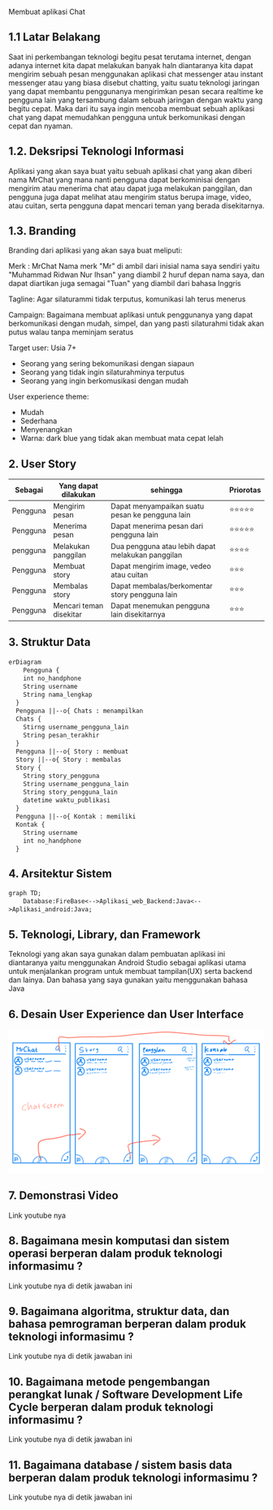Membuat aplikasi Chat

## 1.1 Latar Belakang

Saat ini perkembangan teknologi begitu pesat terutama internet, dengan adanya internet kita dapat melakukan banyak haln diantaranya kita dapat mengirim sebuah pesan menggunakan aplikasi chat messenger atau instant messenger atau yang biasa disebut chatting, yaitu suatu teknologi jaringan yang dapat membantu penggunanya mengirimkan pesan secara realtime ke pengguna lain yang tersambung dalam sebuah jaringan dengan waktu yang begitu cepat. Maka dari itu saya ingin mencoba membuat sebuah aplikasi chat yang dapat memudahkan pengguna untuk berkomunikasi dengan cepat dan nyaman.

## 1.2. Deksripsi Teknologi Informasi

Aplikasi yang akan saya buat yaitu sebuah aplikasi chat yang akan diberi nama MrChat yang mana nanti pengguna dapat berkominisai dengan mengirim atau menerima chat atau dapat juga melakukan panggilan, dan pengguna juga dapat melihat atau mengirim status berupa image, video, atau cuitan, serta pengguna dapat mencari teman yang berada disekitarnya. 

## 1.3. Branding

Branding dari aplikasi yang akan saya buat meliputi:

Merk : MrChat
Nama merk "Mr" di ambil dari inisial nama saya sendiri yaitu "Muhammad Ridwan Nur Ihsan" yang diambil 2 huruf depan nama saya, dan dapat diartikan juga semagai "Tuan" yang diambil dari bahasa Inggris 

Tagline: Agar silaturammi tidak terputus, komunikasi lah terus menerus

Campaign: Bagaimana membuat aplikasi untuk penggunanya yang dapat berkomunikasi dengan mudah, simpel, dan yang pasti silaturahmi tidak akan putus walau tanpa meminjam seratus

Target user: Usia 7+
- Seorang yang sering bekomunikasi dengan siapaun
- Seorang yang tidak ingin silaturahminya terputus
- Seorang yang ingin berkomusikasi dengan mudah

User experience theme:
- Mudah
- Sederhana
- Menyenangkan
- Warna: dark blue yang tidak akan membuat mata cepat lelah

## 2. User Story

Sebagai | Yang dapat dilakukan | sehingga | Priorotas
---|---|---|---
Pengguna | Mengirim pesan | Dapat menyampaikan suatu pesan ke pengguna lain | ⭐⭐⭐⭐⭐
Pengguna | Menerima pesan | Dapat menerima pesan dari pengguna lain | ⭐⭐⭐⭐⭐
pengguna | Melakukan panggilan | Dua pengguna atau lebih dapat melakukan panggilan | ⭐⭐⭐⭐
Pengguna | Membuat story | Dapat mengirim image, vedeo atau cuitan | ⭐⭐⭐
Pengguna | Membalas story | Dapat membalas/berkomentar story pengguna lain | ⭐⭐⭐
Pengguna | Mencari teman disekitar | Dapat menemukan pengguna lain disekitarnya | ⭐⭐⭐

## 3. Struktur Data


```mermaid
erDiagram
    Pengguna {
    int no_handphone
    String username
    String nama_lengkap
  }
  Pengguna ||--o{ Chats : menampilkan
  Chats {
    Stirng username_pengguna_lain
    String pesan_terakhir
  }
  Pengguna ||--o{ Story : membuat
  Story ||--o{ Story : membalas 
  Story {
    String story_pengguna
    String username_pengguna_lain
    String story_pengguna_lain
    datetime waktu_publikasi 
  }
  Pengguna ||--o{ Kontak : memiliki
  Kontak {
    String username
    int no_handphone
  }
```

## 4. Arsitektur Sistem

```mermaid
graph TD;
    Database:FireBase<-->Aplikasi_web_Backend:Java<-->Aplikasi_android:Java;
```

## 5. Teknologi, Library, dan Framework

Teknologi yang akan saya gunakan dalam pembuatan aplikasi ini diantaranya yaitu menggunakan Android Studio sebagai aplikasi utama untuk menjalankan program untuk membuat tampilan(UX) serta backend dan lainya. Dan bahasa yang saya gunakan yaitu menggunakan bahasa Java

## 6. Desain User Experience dan User Interface

![alt text](https://github.com/Ridwanihsann/Job_Interview/blob/main/ux.png?raw=true)

## 7. Demonstrasi Video

Link youtube nya

## 8. Bagaimana mesin komputasi dan sistem operasi berperan dalam produk teknologi informasimu ?

Link youtube nya di detik jawaban ini

## 9. Bagaimana algoritma, struktur data, dan bahasa pemrograman berperan dalam produk teknologi informasimu ?

Link youtube nya di detik jawaban ini

## 10. Bagaimana metode pengembangan perangkat lunak / Software Development Life Cycle berperan dalam produk teknologi informasimu ?

Link youtube nya di detik jawaban ini

## 11. Bagaimana database / sistem basis data berperan dalam produk teknologi informasimu ?

Link youtube nya di detik jawaban ini
